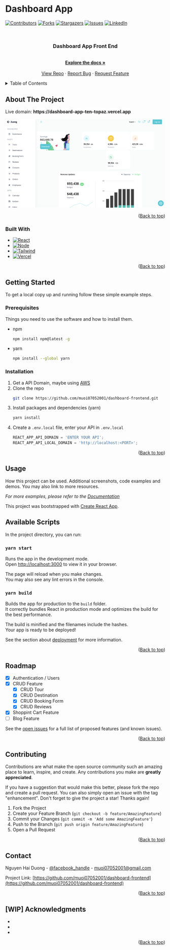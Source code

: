 # Dashboard App

<a name="readme-top"></a>
[![Contributors][contributors-shield]][contributors-url]
[![Forks][forks-shield]][forks-url]
[![Stargazers][stars-shield]][stars-url]
[![Issues][issues-shield]][issues-url]
[![LinkedIn][linkedin-shield]][linkedin-url]

<!-- PROJECT LOGO -->
<br />
<div align="center">
  <a href="https://github.com/muoi07052001/dashboard-frontend">
  </a>

<h3 align="center">Dashboard App Front End</h3>

  <p align="center">
    <br />
    <a href="https://github.com/muoi07052001/dashboard-frontend"><strong>Explore the docs »</strong></a>
    <br />
    <br />
    <a href="https://github.com/muoi07052001/dashboard-frontend">View Repo</a>
    ·
    <a href="https://github.com/muoi07052001/dashboard-frontend/issues">Report Bug</a>
    ·
    <a href="https://github.com/muoi07052001/dashboard-frontend/issues">Request Feature</a>
  </p>
</div>

<!-- TABLE OF CONTENTS -->
<details>
  <summary>Table of Contents</summary>
  <ol>
    <li>
      <a href="#about-the-project">About The Project</a>
      <ul>
        <li><a href="#built-with">Built With</a></li>
      </ul>
    </li>
    <li>
      <a href="#getting-started">Getting Started</a>
      <ul>
        <li><a href="#prerequisites">Prerequisites</a></li>
        <li><a href="#installation">Installation</a></li>
      </ul>
    </li>
    <li><a href="#usage">Usage</a></li>
    <li><a href="#roadmap">Roadmap</a></li>
    <li><a href="#contributing">Contributing</a></li>
    <li><a href="#contact">Contact</a></li>
    <li><a href="#acknowledgments">Acknowledgments</a></li>
  </ol>
</details>

<!-- ABOUT THE PROJECT -->

## About The Project

<p>Live domain: <strong>https://dashboard-app-ten-topaz.vercel.app</strong></p>

<img src="public/images/project-screenshot.png" />

<p align="right">(<a href="#readme-top">Back to top</a>)</p>

### Built With

- [![React][react.js]][react-url]
- [![Node][nest.js]][nest-url]
- [![Tailwind][tailwind]][tailwind-url]
- [![Vercel][vercel]][vercel-url]

<p align="right">(<a href="#readme-top">Back to top</a>)</p>

<!-- GETTING STARTED -->

## Getting Started

To get a local copy up and running follow these simple example steps.

### Prerequisites

Things you need to use the software and how to install them.

- npm
  ```sh
  npm install npm@latest -g
  ```
- yarn
  ```sh
  npm install --global yarn
  ```

### Installation

1. Get a API Domain, maybe using [AWS](https://vercel.amazon.com/)
2. Clone the repo
   ```sh
   git clone https://github.com/muoi07052001/dashboard-frontend.git
   ```
3. Install packages and dependencies (yarn)
   ```sh
   yarn install
   ```
4. Create a `.env.local` file, enter your API in `.env.local`
   ```js
   REACT_APP_API_DOMAIN = 'ENTER YOUR API';
   REACT_APP_API_LOCAL_DOMAIN = 'http://localhost:<PORT>';
   ```

<p align="right">(<a href="#readme-top">Back to top</a>)</p>

<!-- USAGE EXAMPLES -->

## Usage

How this project can be used. Additional screenshots, code examples and demos. You may also link to more resources.

_For more examples, please refer to the [Documentation](https://booking.com)_

This project was bootstrapped with [Create React App](https://github.com/facebook/create-react-app).

## Available Scripts

In the project directory, you can run:

### `yarn start`

Runs the app in the development mode.\
Open [http://localhost:3000](http://localhost:3000) to view it in your browser.

The page will reload when you make changes.\
You may also see any lint errors in the console.

### `yarn build`

Builds the app for production to the `build` folder.\
It correctly bundles React in production mode and optimizes the build for the best performance.

The build is minified and the filenames include the hashes.\
Your app is ready to be deployed!

See the section about [deployment](https://facebook.github.io/create-react-app/docs/deployment) for more information.

<p align="right">(<a href="#readme-top">Back to top</a>)</p>

<!-- ROADMAP -->

## Roadmap

- [x] Authentication / Users
- [x] CRUD Feature
  - [x] CRUD Tour
  - [x] CRUD Destination
  - [x] CRUD Booking Form
  - [x] CRUD Reviews
- [x] Shoppint Cart Feature
- [ ] Blog Feature

See the [open issues](https://github.com/muoi07052001/dashboard-frontend/issues) for a full list of proposed features (and known issues).

<p align="right">(<a href="#readme-top">Back to top</a>)</p>

<!-- CONTRIBUTING -->

## Contributing

Contributions are what make the open source community such an amazing place to learn, inspire, and create. Any contributions you make are **greatly appreciated**.

If you have a suggestion that would make this better, please fork the repo and create a pull request. You can also simply open an issue with the tag "enhancement".
Don't forget to give the project a star! Thanks again!

1. Fork the Project
2. Create your Feature Branch (`git checkout -b feature/AmazingFeature`)
3. Commit your Changes (`git commit -m 'Add some AmazingFeature'`)
4. Push to the Branch (`git push origin feature/AmazingFeature`)
5. Open a Pull Request

<p align="right">(<a href="#readme-top">Back to top</a>)</p>

<!-- CONTACT -->

## Contact

Nguyen Hai Duong - [@facebook_handle](https://www.facebook.com/duong.nguyenhai.7140/) - muoi07052001@gmail.com

Project Link: [https://github.com/muoi07052001/dashboard-frontend](https://github.com/muoi07052001/dashboard-frontend)

<p align="right">(<a href="#readme-top">Back to top</a>)</p>

<!-- ACKNOWLEDGMENTS -->

## [WIP] Acknowledgments

- []()
- []()
- []()

<p align="right">(<a href="#readme-top">Back to top</a>)</p>

<!-- MARKDOWN LINKS & IMAGES -->
<!-- https://www.markdownguide.org/basic-syntax/#reference-style-links -->

[contributors-shield]: https://img.shields.io/github/contributors/muoi07052001/dashboard-frontend.svg?style=for-the-badge
[contributors-url]: https://github.com/muoi07052001/dashboard-frontend/graphs/contributors
[forks-shield]: https://img.shields.io/github/forks/muoi07052001/dashboard-frontend.svg?style=for-the-badge
[forks-url]: https://github.com/muoi07052001/dashboard-frontend/network/members
[stars-shield]: https://img.shields.io/github/stars/muoi07052001/dashboard-frontend.svg?style=for-the-badge
[stars-url]: https://github.com/muoi07052001/dashboard-frontend/stargazers
[issues-shield]: https://img.shields.io/github/issues/muoi07052001/dashboard-frontend.svg?style=for-the-badge
[issues-url]: https://github.com/muoi07052001/dashboard-frontend/issues
[license-shield]: https://img.shields.io/github/license/muoi07052001/dashboard-frontend.svg?style=for-the-badge
[license-url]: https://github.com/muoi07052001/dashboard-frontend/blob/master/LICENSE.txt
[linkedin-shield]: https://img.shields.io/badge/-LinkedIn-black.svg?style=for-the-badge&logo=linkedin&colorB=555
[linkedin-url]: https://www.linkedin.com/in/nguyen-duong-072879247/
[product-screenshot]: images/product-screenshot.png
[react.js]: https://img.shields.io/badge/React-20232A?style=for-the-badge&logo=react&logoColor=61DAFB
[react-url]: https://reactjs.org/
[nest.js]: https://img.shields.io/badge/Nest.js-e0234d?style=for-the-badge&logo=nestjs&logoColor=white
[nest-url]: https://nestjs.com/
[express.js]: https://img.shields.io/badge/Express.js-000000?style=for-the-badge&logo=express&logoColor=white
[express-url]: https://expressjs.com/
[tailwind]: https://img.shields.io/badge/Tailwind-38bdf9?style=for-the-badge&logo=tailwindcss&logoColor=white
[tailwind-url]: https://tailwindcss.com/
[vercel]: https://img.shields.io/badge/vercel-000000?style=for-the-badge&logo=vercel&logoColor=white
[vercel-url]: https://vercel.com/
